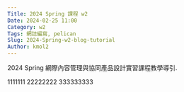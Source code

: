 ```yaml
---
Title: 2024 Spring 課程 w2
Date: 2024-02-25 11:00
Category: w2
Tags: 網誌編寫, pelican
Slug: 2024-Spring-w2-blog-tutorial
Author: kmol2
---
```


2024 Spring 網際內容管理與協同產品設計實習課程教學導引.

<!-- PELICAN_END_SUMMARY -->

1111111
22222222
333333333